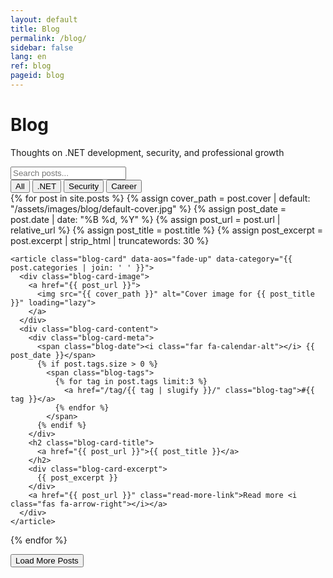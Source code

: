 ```yaml
---
layout: default
title: Blog
permalink: /blog/
sidebar: false
lang: en
ref: blog
pageid: blog
---
```


<div class="blog-header">
  <h1 class="blog-title">Blog</h1>
  <p class="blog-subtitle">Thoughts on .NET development, security, and professional growth</p>
</div>

<div class="blog-filter-bar">
  <div class="search-box">
    <input type="text" id="searchInput" placeholder="Search posts..." aria-label="Search posts">
    <i class="fas fa-search"></i>
  </div>
  <div class="filter-controls">
    <button class="filter-btn active" data-category="all">All</button>
    <button class="filter-btn" data-category="dotnet">.NET</button>
    <button class="filter-btn" data-category="security">Security</button>
    <button class="filter-btn" data-category="career">Career</button>
  </div>
</div>

<div class="blog-posts-container">
  {% for post in site.posts %}
    {% assign cover_path = post.cover | default: "/assets/images/blog/default-cover.jpg" %}
    {% assign post_date = post.date | date: "%B %d, %Y" %}
    {% assign post_url = post.url | relative_url %}
    {% assign post_title = post.title %}
    {% assign post_excerpt = post.excerpt | strip_html | truncatewords: 30 %}
    
    <article class="blog-card" data-aos="fade-up" data-category="{{ post.categories | join: ' ' }}">
      <div class="blog-card-image">
        <a href="{{ post_url }}">
          <img src="{{ cover_path }}" alt="Cover image for {{ post_title }}" loading="lazy">
        </a>
      </div>
      <div class="blog-card-content">
        <div class="blog-card-meta">
          <span class="blog-date"><i class="far fa-calendar-alt"></i> {{ post_date }}</span>
          {% if post.tags.size > 0 %}
            <span class="blog-tags">
              {% for tag in post.tags limit:3 %}
                <a href="/tag/{{ tag | slugify }}/" class="blog-tag">#{{ tag }}</a>
              {% endfor %}
            </span>
          {% endif %}
        </div>
        <h2 class="blog-card-title">
          <a href="{{ post_url }}">{{ post_title }}</a>
        </h2>
        <div class="blog-card-excerpt">
          {{ post_excerpt }}
        </div>
        <a href="{{ post_url }}" class="read-more-link">Read more <i class="fas fa-arrow-right"></i></a>
      </div>
    </article>
  {% endfor %}
</div>

<div class="blog-pagination">
  <button class="pagination-btn" id="loadMoreBtn">Load More Posts</button>
</div>

<script>
  document.addEventListener('DOMContentLoaded', function() {
    // Search functionality
    const searchInput = document.getElementById('searchInput');
    const blogCards = document.querySelectorAll('.blog-card');
    
    searchInput.addEventListener('input', function() {
      const searchTerm = this.value.toLowerCase();
      
      blogCards.forEach(card => {
        const title = card.querySelector('.blog-card-title').textContent.toLowerCase();
        const excerpt = card.querySelector('.blog-card-excerpt').textContent.toLowerCase();
        const tags = card.querySelector('.blog-tags') ? 
          card.querySelector('.blog-tags').textContent.toLowerCase() : '';
        
        if (title.includes(searchTerm) || excerpt.includes(searchTerm) || tags.includes(searchTerm)) {
          card.style.display = 'flex';
        } else {
          card.style.display = 'none';
        }
      });
    });
    
    // Category filtering
    const filterButtons = document.querySelectorAll('.filter-btn');
    
    filterButtons.forEach(button => {
      button.addEventListener('click', function() {
        const category = this.dataset.category;
        
        // Update active class
        filterButtons.forEach(btn => btn.classList.remove('active'));
        this.classList.add('active');
        
        // Filter cards
        if (category === 'all') {
          blogCards.forEach(card => card.style.display = 'flex');
        } else {
          blogCards.forEach(card => {
            if (card.dataset.category.includes(category)) {
              card.style.display = 'flex';
            } else {
              card.style.display = 'none';
            }
          });
        }
      });
    });
    
    // Load more functionality
    const loadMoreBtn = document.getElementById('loadMoreBtn');
    const postsPerPage = 6;
    let currentPage = 1;
    
    function showPosts() {
      const visiblePosts = Array.from(blogCards).filter(card => 
        card.style.display !== 'none');
      
      const maxPosts = currentPage * postsPerPage;
      
      visiblePosts.forEach((post, index) => {
        if (index < maxPosts) {
          post.classList.remove('hidden-post');
        } else {
          post.classList.add('hidden-post');
        }
      });
      
      // Hide button if all posts are visible
      if (visiblePosts.length <= maxPosts) {
        loadMoreBtn.style.display = 'none';
      } else {
        loadMoreBtn.style.display = 'block';
      }
    }
    
    // Initial setup
    blogCards.forEach((card, index) => {
      if (index >= postsPerPage) {
        card.classList.add('hidden-post');
      }
    });
    
    loadMoreBtn.addEventListener('click', function() {
      currentPage++;
      showPosts();
    });
    
    // Run initial setup
    showPosts();
  });
</script>
